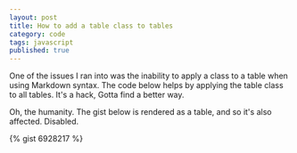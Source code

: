 ```yaml
---
layout: post
title: How to add a table class to tables
category: code
tags: javascript
published: true
---
```


One of the issues I ran into was the inability to apply a class to a table when using Markdown syntax. The code below helps by applying the table class to all tables. It's a hack, Gotta find a better way.

Oh, the humanity. The gist below is rendered as a table, and so it's also affected. Disabled.

{% gist 6928217 %}
